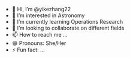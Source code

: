 - 👋 Hi, I’m @yikezhang22
- 👀 I’m interested in Astronomy
- 🌱 I’m currently learning Operations Research
- 💞️ I’m looking to collaborate on different fields
- 📫 How to reach me ...
- 😄 Pronouns: She/Her
- ⚡ Fun fact: ...

<!---
yikezhang22/yikezhang22 is a ✨ special ✨ repository because its `README.md` (this file) appears on your GitHub profile.
You can click the Preview link to take a look at your changes.
--->
